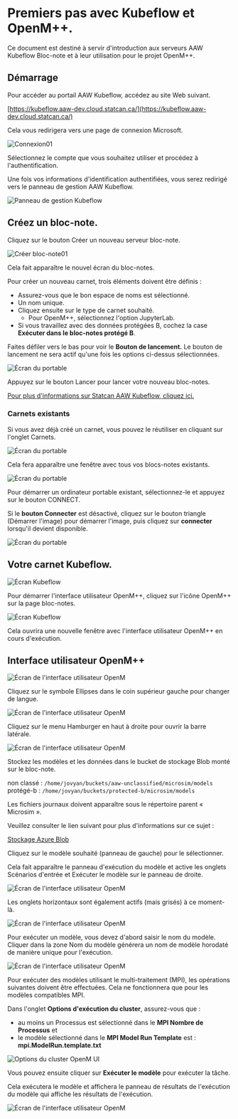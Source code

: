 # Premiers pas avec Kubeflow et OpenM++.

Ce document est destiné à servir d'introduction aux serveurs AAW Kubeflow Bloc-note et à leur utilisation pour le projet OpenM++.

## Démarrage

Pour accéder au portail AAW Kubeflow, accédez au site Web suivant.

[https://kubeflow.aaw-dev.cloud.statcan.ca/](https://kubeflow.aaw-dev.cloud.statcan.ca/)

Cela vous redirigera vers une page de connexion Microsoft.

![Connexion01](../images/Connexion01.png)

Sélectionnez le compte que vous souhaitez utiliser et procédez à l'authentification.

Une fois vos informations d'identification authentifiées, vous serez redirigé vers le panneau de gestion AAW Kubeflow.

![Panneau de gestion Kubeflow](../images/KFMP01.png)

## Créez un bloc-note.

Cliquez sur le bouton Créer un nouveau serveur bloc-note.

![Créer bloc-note01](../images/CreateNB01.png)

Cela fait apparaître le nouvel écran du bloc-notes.

Pour créer un nouveau carnet, trois éléments doivent être définis :
- Assurez-vous que le bon espace de noms est sélectionné.
- Un nom unique.
- Cliquez ensuite sur le type de carnet souhaité.
   - Pour OpenM++, sélectionnez l'option JupyterLab.
- Si vous travaillez avec des données protégées B, cochez la case **Exécuter dans le bloc-notes protégé B**.

Faites défiler vers le bas pour voir le **Bouton de lancement.** Le bouton de lancement ne sera actif qu'une fois les options ci-dessus sélectionnées.
 
![Écran du portable](../images/NewNBScreen02.png)

Appuyez sur le bouton Lancer pour lancer votre nouveau bloc-notes.

[Pour plus d'informations sur Statcan AAW Kubeflow, cliquez ici.](https://statcan.github.io/aaw/en/1-Experiments/Kubeflow/)

### Carnets existants

Si vous avez déjà créé un carnet, vous pouvez le réutiliser en cliquant sur l'onglet Carnets.

![Écran du portable](../images/NewNBScreen03.png)

Cela fera apparaître une fenêtre avec tous vos blocs-notes existants.

![Écran du portable](../images/NewNBScreen04.png)

Pour démarrer un ordinateur portable existant, sélectionnez-le et appuyez sur le bouton CONNECT.

Si le **bouton Connecter** est désactivé, cliquez sur le bouton triangle (Démarrer l'image) pour démarrer l'image, puis cliquez sur **connecter** lorsqu'il devient disponible.

![Écran du portable](../images/startNb01.png)

## Votre carnet Kubeflow.

![Écran Kubeflow](../images/KFNotebook01.png)

Pour démarrer l'interface utilisateur OpenM++, cliquez sur l'icône OpenM++ sur la page bloc-notes.

![Écran Kubeflow](../images/KFNotebook09.png)

Cela ouvrira une nouvelle fenêtre avec l'interface utilisateur OpenM++ en cours d'exécution.

## Interface utilisateur OpenM++

![Écran de l'interface utilisateur OpenM](../images/OpenMUI01.png)


Cliquez sur le symbole Ellipses dans le coin supérieur gauche pour changer de langue.

![Écran de l'interface utilisateur OpenM](../images/OpenMUI02.png)

Cliquez sur le menu Hamburger en haut à droite pour ouvrir la barre latérale.

![Écran de l'interface utilisateur OpenM](../images/OpenMUI03.png)

Stockez les modèles et les données dans le bucket de stockage Blob monté sur le bloc-note.

non classé : `/home/jovyan/buckets/aaw-unclassified/microsim/models`
protégé-b : `/home/jovyan/buckets/protected-b/microsim/models`

Les fichiers journaux doivent apparaître sous le répertoire parent « Microsim ».

Veuillez consulter le lien suivant pour plus d'informations sur ce sujet :

[Stockage Azure Blob](https://statcan.github.io/aaw/en/5-Storage/AzureBlobStorage/)

Cliquez sur le modèle souhaité (panneau de gauche) pour le sélectionner.

Cela fait apparaître le panneau d'exécution du modèle et active les onglets Scénarios d'entrée et Exécuter le modèle sur le panneau de droite.

![Écran de l'interface utilisateur OpenM](../images/OpenMUI04.png)

Les onglets horizontaux sont également actifs (mais grisés) à ce moment-là.

![Écran de l'interface utilisateur OpenM](../images/OpenMUI05.png)

Pour exécuter un modèle, vous devez d'abord saisir le nom du modèle. Cliquer dans la zone Nom du modèle générera un nom de modèle horodaté de manière unique pour l'exécution.

![Écran de l'interface utilisateur OpenM](../images/OpenMUI06.png)

Pour exécuter des modèles utilisant le multi-traitement (MPI), les opérations suivantes doivent être effectuées. Cela ne fonctionnera que pour les modèles compatibles MPI.

Dans l'onglet **Options d'exécution du cluster**, assurez-vous que :
- au moins un Processus est sélectionné dans le **MPI Nombre de Processus** et
- le modèle sélectionné dans le **MPI Model Run Template** est : **mpi.ModelRun.template.txt**

![Options du cluster OpenM UI](../images/OpenMUI08.png)

Vous pouvez ensuite cliquer sur **Exécuter le modèle** pour exécuter la tâche.

Cela exécutera le modèle et affichera le panneau de résultats de l'exécution du modèle qui affiche les résultats de l'exécution.

![Écran de l'interface utilisateur OpenM](../images/OpenMUI07.png)
